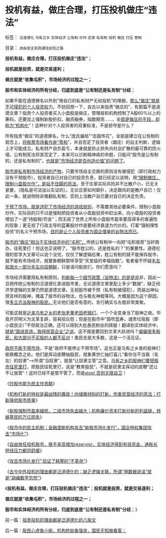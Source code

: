 # 投机有益，做庄合理，打压投机做庄“违法”

标签： `泛道德化` `乌有之乡` `实体经济` `公有制` `炒作` `庄家` `私有制` `投机` `做庄` `打压` `管制` 

目录： `自由民主宪政通往奴役之路`

**投机有益，做庄合理，打压投机做庄“违法”**；

**投机就是投资，就是交易逐利；**

**做庄就是“收集屯积”，市场经济的过程之一；**

**股市和实体经济的所有分歧，归底到底是“公有制还是私有制”分歧**；

如果不能在道德罪名以外到“用自已的私有财产无权投机”的理据，[那么“做庄”就是不可侵犯的个人投资权](../../../2007/9/16/中国股市庄家行为人近段坐庄行为跟踪.md)力。不妨回想一下，自古以来指责“做庄的”，有那篇不是道德文章？指责个人投资者买入小盘股是做庄，管理层和机构控制了A股60%以上的筹码，还要加上强制新股折扣，融资融券，指数期货……，全[部是做庄的手段，却称为“机构化](../../../2007/8/30/谁是中国股市最大的庄家.md)”！这种针对个人投资者的双重标准，不是掠夺是什么？

所有指责“做庄”的道德罪名，什么“庞氏骗局”“击鼓传花”，全部是建立在公有制的观念上，[将股票市场看作是“零和](../../../2011/10/9/&quot;零和投机&quot;的贡献，高利贷是最核心的价格信号.md)”，并且否定了投资者（跟庄）的自主判断，逻辑上才可能成立。私有财产自负盈亏，本身就是防止损失向社会扩散的最可靠的防火墙，公有制宪法将其否定了，本来可以诊断精神病的命题，只能问“股市是公有制的，还是私有制的”，[也就是“市场经济是否创造价值”的问题了](../../../2011/6/2/市场经济确保可持续性.md)。

[股市是私有制市场经济的产物](../../../2010/3/28/股市是市场经济的工具，不是计划经济的手段.md)，只要市场自主交换的原则没有被侵犯（即行政权力没有干预股市），投资者自已对自已的投资负责，就已经足以说明，用[“限制做庄，限制小盘股炒作”，是站不住脚的恶法](../../../2012/1/9/凯恩斯主义对市盈率的影响，理解国进民退.md)。至于庄家实际风险并不比散户小，已无关紧要，（隐私是可法加以实证的）。无论庄家如何颠扑，决定跟风的是散户自已！仅此一条，就说明除非推翻私有制，否则上当散户自已要对自已的决定负责。

[干预了市场，就是违犯了市场经济的游戏规则](../../../2011/12/29/骂干预市场是有用的，骂股市是为了争夺资金.md)，不需要其他必要条件。限制小盘股炒作，实际目的只不过是强制把投资者从小盘股投资中赶出来，向小盘股的投资者增加了一道“持股税/罚金”；而无视了世界上所有小盘股市盈率要高得多的普遍性的现象；更无视了行政主导的蓝筹股炒作是要经济衰退为代价的。打着“强制理性投资”的名义干预市场，[目的是让个人投资者为国企埋单的谷物法而已](../../../2012/1/5/为什么持币散户，不如持有股票？人为加大的风险！.md)。

[股市的“做庄”相当于实体经济中的“屯积”。](../../../2008/8/6/楼市股市艺术品等坐庄的异同.md)传统公有制中一向把“屯积居奇”当奸商办，往死里打！但这也正说明了，“股市姓公的，还是姓私的？”的重要性。道德伦理的哲学大文章可以说个没完，仅仅了解逻辑后果，姓公有制的就不能保存股市，就不能有市场经济，就要象朝鲜那样享受“天堂级的幸福指数”。笔者毫不怀疑[毛左和很大一部分毛左向往朝鲜](../../../2012/1/10/机构型股神的“谷物法”，政治型股神和孔庆东老师.md)，只是请问股民们，你们愿意吗？

市场经济需要用私有制原则，[判断每一个细节政策（谷物法）的是是非](../../../2012/1/6/经济学者为什么不敢研究股市中的“谷物法”？.md)非，因此一旦把传统公有制的泛道德化拿进股市里，无论道德文章里配上多少“数据”，缺乏经济学逻辑的文章仍然是道德文章。无视股市被干预（私有制被侵犯），而装出神仙预言样的股神，掩盖了股市的谷物法，也与极左神棍等同。大概是因为这个原因，很[多立志当股神的股民，](../../../2011/12/29/股神斗法，比拼隐私斗面子.md)无论他们是否有意的，言行确实与左棍非常类聚。

可能这就是[近来乌有之乡的老张老董老田老贼们](../../../2011/12/28/防左，防贼，防股神.md)，一个个全变身当了股神之故。毕竟开宗明义为文革复辟，容易招众怒；但是在股市中“鼓吹蓝寿，谴责垃圾股（即小盘民企）”不但政治正确，还可以得到大批愚民粉丝的拜服！翻译到实体经济中，[就是“国进民退，取缔民营企业”之说](../../../2011/11/5/谁掩盖了国进民退的剪羊毛？.md)。这不就是要回到文革大跃进吗？[偏偏很多股民，和大部分不买股的人都不反对](../../../2011/11/5/谁掩盖了国进民退的剪羊毛？.md)！愚民总是大多数，这是一个活见证。

[政府不能干预市场](../../../2011/10/9/300%年率的高利贷小意思！300%的利润小意思！.md)，不是“政府不能停止干预市场”。这也正是乌有之乡类的股神们偷换概念之处。他们是挥动皮鞭抽股民，就象黄世仁抽打喜儿“看你当不当我（毛左）的奴隶”——>所谓“当奴隶”，就是“让奴隶主管”之意。[乌有之乡的股神们要把股市往死里打](../../../2011/8/15/胡乱批评政府的国民劣根性.md)，把股民往死里打，说是“教育股民”，不就是奴隶主挥动的皮鞭“还让不让我管”！这时已经不是管不管了，而是[stop! 否则无限自卫](../../../2011/2/22/什么是人权普世价值观的根本正义？.md)！

《[炒股也能为民主作贡献](../../../2012/1/11/炒股看股民的民主素质.md)》

《[机构打新的特权是最凶残的暴政！向储蓄倾斜的打新，伤害民营经济的恶法；打新降低股市质量](../../../2012/1/12/特权机构的“打新”是凶残的暴政.md)》

《[新股强制市盈率越低，二级市场失血越大；机构廉价资本打新炒新的利益链，转嫁基民的万亿损失](../../../2012/1/12/新股强制市盈率越低，二级市场失血越大.md)》

《[股市中的民主机制；金融垄断机构攻击“新股市场化发行”，国企特权集团攻击“市场化”](../../../2012/1/12/股市中的民主机制，西方基金和东方机构化.md)》

《[自由放任投机股市，换手率高增加reservior，实体经济得到有效资金，通胀长短线压力都将舒缓](../../../2012/1/12/自由放任的投机股市，将最终消除通胀压力.md)》

《[攻击市场化发行”,验证了韩寒的“不革命”](../../../2012/1/12/“攻击市场化发行”,验证了韩寒的“不革命”.md)》

《[古今中外投机的理由都是泛道德化的；缺乏逻辑关联，所谓“用数据说话”就是“胡编数字忽悠”](../../../2012/1/13/指责投机的理由都是泛道德化的八股文.md)》

《**投机有益，做庄合理，打压投机做庄“违法”**；**投机就是投资，就是交易逐利；**

**做庄就是“收集屯积”，市场经济的过程之一；**

**股市和实体经济的所有分歧，归底到底是“公有制还是私有制”分歧**；》

前一篇：[指责投机的理由都是泛道德化的八股文](../../../2012/1/13/指责投机的理由都是泛道德化的八股文.md)

后一篇：[股民心虚象小偷，机构抢劫象强盗，国民无知做看客；](../../../2012/1/13/股民心虚象小偷，机构抢劫象强盗，国民无知做看客；.md)
